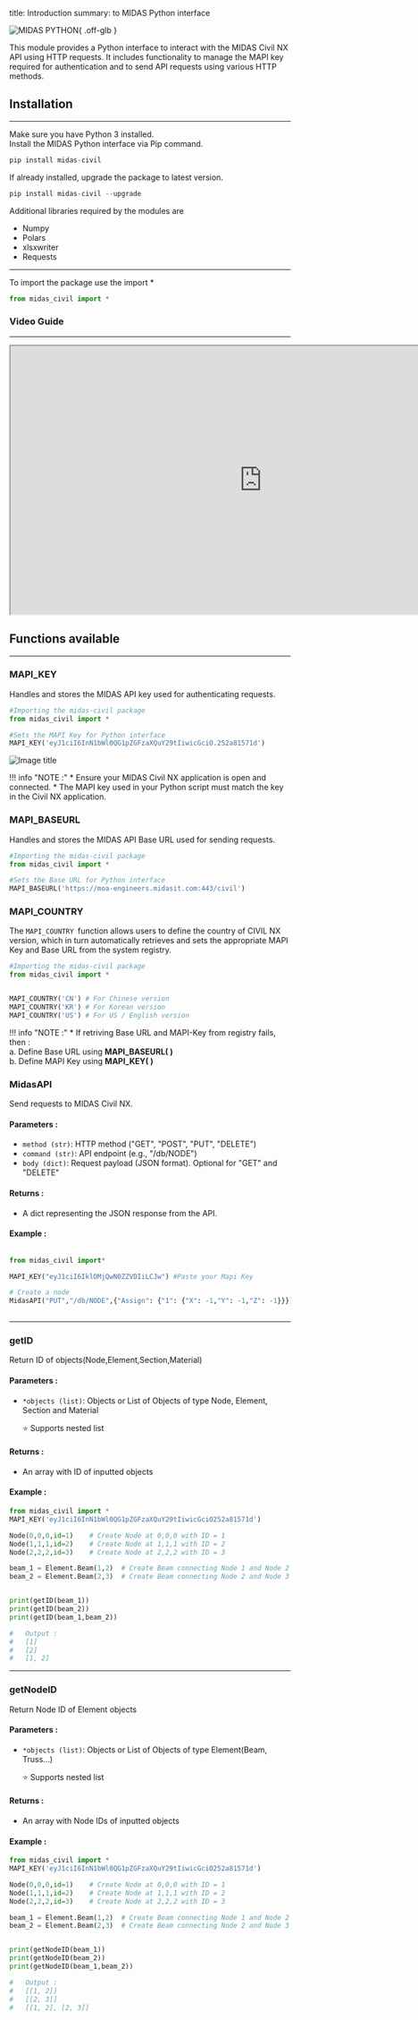 title: Introduction
summary: to MIDAS Python interface


![MIDAS PYTHON](assets/banner.png){ .off-glb }

This module provides a Python interface to interact with the MIDAS Civil NX API using HTTP requests. It includes functionality to manage the MAPI key required for authentication and to send API requests using various HTTP methods.



## Installation
---

Make sure you have Python 3 installed.  
Install the MIDAS Python interface via Pip command.

```py
pip install midas-civil
```

If already installed, upgrade the package to latest version.
```py
pip install midas-civil --upgrade
```

Additional libraries required by the modules are

* Numpy
* Polars
* xlsxwriter
* Requests 

---
To import the package use the import *

```py
from midas_civil import *
```

### Video Guide
---

<iframe width="900" height="480" src="https://www.youtube.com/embed/1MSzdb2IX1c" title="How to Install MIDAS Civil Python Library | MIDAS API" allowfullscreen></iframe>


## Functions available

---


### MAPI_KEY
Handles and stores the MIDAS API key used for authenticating requests.

```py
#Importing the midas-civil package
from midas_civil import * 

#Sets the MAPI Key for Python interface
MAPI_KEY('eyJ1ciI6InN1bWl0QG1pZGFzaXQuY29tIiwicGciO.252a81571d')
```

![Image title](assets/mapi_key.png)


!!! info "NOTE :"
    * Ensure your MIDAS Civil NX application is open and connected.
    * The MAPI key used in your Python script must match the key in the Civil NX application.


### MAPI_BASEURL
Handles and stores the MIDAS API Base URL used for sending requests.

```py
#Importing the midas-civil package
from midas_civil import * 

#Sets the Base URL for Python interface
MAPI_BASEURL('https://moa-engineers.midasit.com:443/civil')
```

### MAPI_COUNTRY
The `MAPI_COUNTRY `function allows users to define the country of CIVIL NX version, which in turn automatically retrieves and sets the appropriate MAPI Key and Base URL from the system registry. 

```py
#Importing the midas-civil package
from midas_civil import * 


MAPI_COUNTRY('CN') # For Chinese version
MAPI_COUNTRY('KR') # For Korean version
MAPI_COUNTRY('US') # For US / English version
```

!!! info "NOTE :"
    * If retriving Base URL and MAPI-Key from registry fails, then :    
    a.   Define Base URL using **MAPI_BASEURL( )**   
    b.   Define MAPI Key using **MAPI_KEY( )**



### MidasAPI
Send requests to MIDAS Civil NX.

#### Parameters :
* `method (str)`: HTTP method ("GET", "POST", "PUT", "DELETE")
* `command (str)`: API endpoint (e.g., "/db/NODE")
* `body (dict)`: Request payload (JSON format). Optional for "GET" and "DELETE"

#### Returns :

* A dict representing the JSON response from the API.

#### Example :
```py

from midas_civil import*

MAPI_KEY("eyJ1ciI6IklOMjQwN0ZZVDIiLCJw") #Paste your Mapi Key

# Create a node
MidasAPI("PUT","/db/NODE",{"Assign": {"1": {"X": -1,"Y": -1,"Z": -1}}})
 
```

---





### getID
Return ID of objects(Node,Element,Section,Material)


#### Parameters :
* `*objects (list)`: Objects or List of Objects of type Node, Element, Section and Material

    ⭐ Supports nested list

#### Returns :
* An array with ID of inputted objects

#### Example :
```py
from midas_civil import *
MAPI_KEY('eyJ1ciI6InN1bWl0QG1pZGFzaXQuY29tIiwicGciO252a81571d')

Node(0,0,0,id=1)    # Create Node at 0,0,0 with ID = 1
Node(1,1,1,id=2)    # Create Node at 1,1,1 with ID = 2
Node(2,2,2,id=3)    # Create Node at 2,2,2 with ID = 3

beam_1 = Element.Beam(1,2)  # Create Beam connecting Node 1 and Node 2 (default ID = 1)
beam_2 = Element.Beam(2,3)  # Create Beam connecting Node 2 and Node 3 (default ID = 2)


print(getID(beam_1))
print(getID(beam_2))
print(getID(beam_1,beam_2))

#   Output :
#   [1]
#   [2]
#   [1, 2]
```

---





### getNodeID
Return Node ID of Element objects 

#### Parameters :
* `*objects (list)`: Objects or List of Objects of type Element(Beam, Truss...)

    ⭐ Supports nested list

#### Returns :
* An array with Node IDs of inputted objects

#### Example :
```py
from midas_civil import *
MAPI_KEY('eyJ1ciI6InN1bWl0QG1pZGFzaXQuY29tIiwicGciO252a81571d')

Node(0,0,0,id=1)    # Create Node at 0,0,0 with ID = 1
Node(1,1,1,id=2)    # Create Node at 1,1,1 with ID = 2
Node(2,2,2,id=3)    # Create Node at 2,2,2 with ID = 3

beam_1 = Element.Beam(1,2)  # Create Beam connecting Node 1 and Node 2 (default ID = 1)
beam_2 = Element.Beam(2,3)  # Create Beam connecting Node 2 and Node 3 (default ID = 2)


print(getNodeID(beam_1))
print(getNodeID(beam_2))
print(getNodeID(beam_1,beam_2))

#   Output :
#   [[1, 2]]
#   [[2, 3]]
#   [[1, 2], [2, 3]]
```